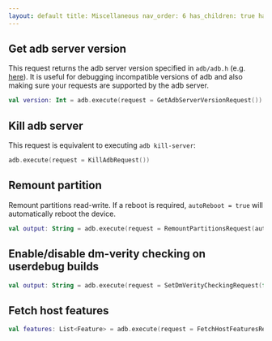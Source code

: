 ```yaml
---
layout: default title: Miscellaneous nav_order: 6 has_children: true has_toc: false permalink: /docs/misc
---
```


## Get adb server version

This request returns the adb server version specified in `adb/adb.h`
(e.g. [here](https://android.googlesource.com/platform/system/core/+/dd7bc3319deb2b77c5d07a51b7d6cd7e11b5beb0/adb/adb.h#36)). It is useful
for debugging incompatible versions of adb and also making sure your requests are supported by the adb server.

```kotlin
val version: Int = adb.execute(request = GetAdbServerVersionRequest())
```

## Kill adb server

This request is equivalent to executing `adb kill-server`:

```kotlin
adb.execute(request = KillAdbRequest())
```

## Remount partition

Remount partitions read-write. If a reboot is required, `autoReboot = true` will automatically reboot the device.

```kotlin
val output: String = adb.execute(request = RemountPartitionsRequest(autoReboot = false), "emulator-5554")
```

## Enable/disable dm-verity checking on userdebug builds

```kotlin
val output: String = adb.execute(request = SetDmVerityCheckingRequest(false), "emulator-5554")
```

## Fetch host features

```kotlin
val features: List<Feature> = adb.execute(request = FetchHostFeaturesRequest())
```
